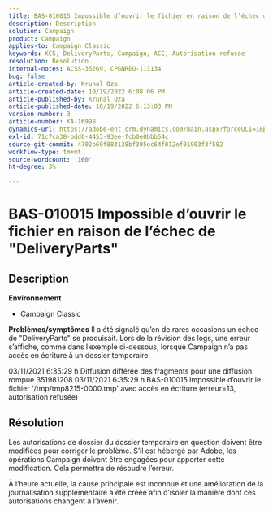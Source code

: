 ```yaml
---
title: BAS-010015 Impossible d’ouvrir le fichier en raison de l’échec de "DeliveryParts"
description: Description
solution: Campaign
product: Campaign
applies-to: Campaign Classic
keywords: KCS, DeliveryParts, Campaign, ACC, Autorisation refusée
resolution: Resolution
internal-notes: ACSS-35269, CPGNREQ-111134
bug: false
article-created-by: Krunal Oza
article-created-date: 10/19/2022 6:08:06 PM
article-published-by: Krunal Oza
article-published-date: 10/19/2022 6:13:03 PM
version-number: 3
article-number: KA-16998
dynamics-url: https://adobe-ent.crm.dynamics.com/main.aspx?forceUCI=1&pagetype=entityrecord&etn=knowledgearticle&id=27565ff7-d84f-ed11-bba2-00224808679b
exl-id: 71c7ca38-bdd0-4453-93ee-fcb0e0bbb54c
source-git-commit: 4702b69f883128bf305ec64f012ef01903f3f582
workflow-type: tm+mt
source-wordcount: '160'
ht-degree: 3%

---
```


# BAS-010015 Impossible d’ouvrir le fichier en raison de l’échec de &quot;DeliveryParts&quot;

## Description

<b>Environnement</b>
- Campaign Classic



<b>Problèmes/symptômes</b>
Il a été signalé qu’en de rares occasions un échec de &quot;DeliveryParts&quot; se produisait. Lors de la révision des logs, une erreur s’affiche, comme dans l’exemple ci-dessous, lorsque Campaign n’a pas accès en écriture à un dossier temporaire.

03/11/2021 6:35:29 h Diffusion différée des fragments pour une diffusion rompue 351981208 03/11/2021 6:35:29 h BAS-010015 Impossible d’ouvrir le fichier &#39;/tmp/tmp8215-0000.tmp&#39; avec accès en écriture (erreur=13, autorisation refusée)




## Résolution


Les autorisations de dossier du dossier temporaire en question doivent être modifiées pour corriger le problème. S’il est hébergé par Adobe, les opérations Campaign doivent être engagées pour apporter cette modification. Cela permettra de résoudre l’erreur.

À l’heure actuelle, la cause principale est inconnue et une amélioration de la journalisation supplémentaire a été créée afin d’isoler la manière dont ces autorisations changent à l’avenir.
